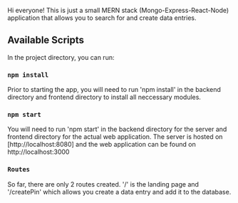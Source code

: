 Hi everyone! This is just a small MERN stack (Mongo-Express-React-Node) application that allows you to search for and create data entries.
## Available Scripts

In the project directory, you can run:

### `npm install`
Prior to starting the app, you will need to run 'npm install' in the backend directory and frontend directory to install all neccessary modules.


### `npm start`
You will need to run 'npm start' in the backend directory for the server and frontend directory for the actual web application.
The server is hosted on [http://localhost:8080] and the web application can be found on http://localhost:3000



### `Routes`
So far, there are only 2 routes created. '/' is the landing page and '/createPin' which allows you create a data entry and add it to the database.
